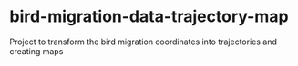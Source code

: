 # bird-migration-data-trajectory-map
Project to transform the bird migration coordinates into trajectories and creating maps
